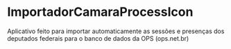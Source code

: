 # ImportadorCamaraProcessIcon
Aplicativo feito para importar automaticamente as sessões e presenças dos deputados federais para o banco de dados da OPS (ops.net.br)
